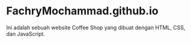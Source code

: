 # FachryMochammad.github.io
Ini adalah sebuah website Coffee Shop yang dibuat dengan HTML, CSS, dan JavaScript.
